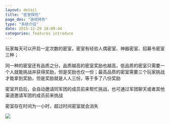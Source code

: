 ```yaml
---
layout: detail
title: "密室探险"
page_des: "游戏特色"
type: "系统介绍"
date: 2015-12-29 18:09:44
categories: features introduce
---
```

玩家每天可以开启一定次数的密室，密室有经验人偶密室、神器密室、招募令密室三种；

同一种的密室还有品质之分，品质越高的密室奖励也越高，低品质的密室只需要一个人就能挑战并获得奖励，但是奖励也仅一份；最高品质的密室需要三个玩家挑战才能拿到奖励，但是奖励就是人人三份，等于多了八份奖励

密室开启后，会自动邀请同军团的成员前来帮忙挑战，也可通过军团聊天或者其他渠道邀请军团的成员前来挑战

密室存在时间为一小时，超过时间密室就会消失




<img src="http://dev.36b.me/current/diaochan/img/resource/ziliao/012-1.jpg"/>
